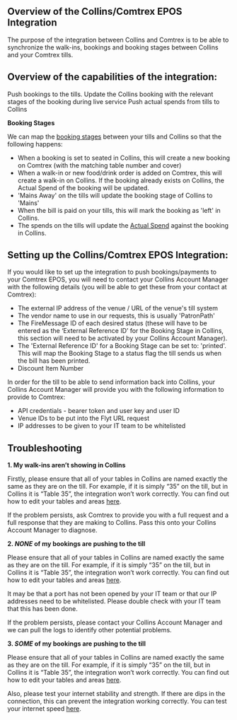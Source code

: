## Overview of the Collins/Comtrex EPOS Integration

The purpose of the integration between Collins and Comtrex is to be able to synchronize the walk-ins, bookings and booking stages between Collins and your Comtrex tills. 

## Overview of the capabilities of the integration:

Push bookings to the tills. 
Update the Collins booking with the relevant stages of the booking during live service
Push actual spends from tills to Collins

**Booking Stages**

We can map the [booking stages](https://collins.uservoice.com/knowledgebase/articles/1867465-diary-floorplan-booking-stages) between your tills and Collins so that the following happens:
- When a booking is set to seated in Collins, this will create a new booking on Comtrex  (with the matching table number and cover)
- When a walk-in or new food/drink order is added on Comtrex, this will create a walk-in on Collins. If the booking already exists on Collins, the Actual Spend of the booking will be updated.
- 'Mains Away' on the tills will update the booking stage of Collins to 'Mains'
- When the bill is paid on your tills, this will mark the booking as 'left' in Collins. 
- The spends on the tills will update the [Actual Spend](https://collins.uservoice.com/knowledgebase/articles/1119703-within-a-booking-enquiry-adding-an-actual-spend) against the booking in Collins.   

## Setting up the Collins/Comtrex EPOS Integration:

If you would like to set up the integration to push bookings/payments to your Comtrex EPOS, you will need to contact your Collins Account Manager with the following details (you will be able to get these from your contact at Comtrex):

- The external IP address of the venue / URL of the venue's till system
- The vendor name to use in our requests, this is usually 'PatronPath'
- The FireMessage ID of each desired status (these will have to be entered as the ‘External Reference ID’ for the Booking Stage in Collins, this section will need to be activated by your Collins Account Manager). 
- The 'External Reference ID' for a Booking Stage can be set to: 'printed'. This will map the Booking Stage to a status flag the till sends us when the bill has been printed.
- Discount Item Number

In order for the till to be able to send information back into Collins, your Collins Account Manager will provide you with the following information to provide to Comtrex:

- API credentials - bearer token and user key and user ID
- Venue IDs to be put into the Flyt URL request 
- IP addresses to be given to your IT team to be whitelisted

## Troubleshooting

**1. My walk-ins aren’t showing in Collins**

Firstly, please ensure that all of your tables in Collins are named exactly the same as they are on the till. For example, if it is simply “35” on the till, but in Collins it is “Table 35”, the integration won’t work correctly. You can find out how to edit your tables and areas [here](https://collins.uservoice.com/knowledgebase/articles/478010-tables-areas-editing-table-names-and-capacities). 

If the problem persists, ask Comtrex to provide you with a full request and a full response that they are making to Collins. Pass this onto your Collins Account Manager to diagnose. 

**2. _NONE_ of my bookings are pushing to the till**

Please ensure that all of your tables in Collins are named exactly the same as they are on the till. For example, if it is simply “35” on the till, but in Collins it is “Table 35”, the integration won’t work correctly. You can find out how to edit your tables and areas [here](https://collins.uservoice.com/knowledgebase/articles/478010-tables-areas-editing-table-names-and-capacities). 

It may be that a port has not been opened by your IT team or that our IP addresses need to be whitelisted. Please double check with your IT team that this has been done.

If the problem persists, please contact your Collins Account Manager and we can pull the logs to identify other potential problems.

**3. _SOME_ of my bookings are pushing to the till**

Please ensure that all of your tables in Collins are named exactly the same as they are on the till. For example, if it is simply “35” on the till, but in Collins it is “Table 35”, the integration won’t work correctly. You can find out how to edit your tables and areas [here](https://collins.uservoice.com/knowledgebase/articles/478010-tables-areas-editing-table-names-and-capacities). 

Also, please test your internet stability and strength. If there are dips in the connection, this can prevent the integration working correctly. You can test your internet speed [here](https://www.speedtest.net/).

